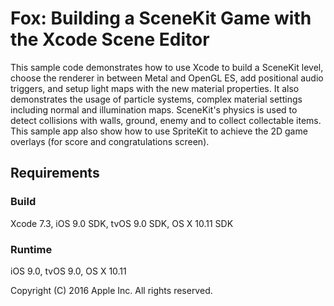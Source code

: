 # Fox: Building a SceneKit Game with the Xcode Scene Editor

This sample code demonstrates how to use Xcode to build a SceneKit level, choose the renderer in between Metal and OpenGL ES, add positional audio triggers, and setup light maps with the new material properties.
It also demonstrates the usage of particle systems, complex material settings including normal and illumination maps. SceneKit's physics is used to detect collisions with walls, ground, enemy and to collect collectable items.
This sample app also show how to use SpriteKit to achieve the 2D game overlays (for score and congratulations screen).

## Requirements

### Build

Xcode 7.3, iOS 9.0 SDK, tvOS 9.0 SDK, OS X 10.11 SDK

### Runtime

iOS 9.0, tvOS 9.0, OS X 10.11

Copyright (C) 2016 Apple Inc. All rights reserved.